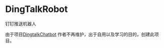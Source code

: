 # DingTalkRobot
钉钉推送机器人

由于项目[DingtalkChatbot](https://github.com/zhuifengshen/DingtalkChatbot) 作者不再维护，出于自用以及学习的目的，创建此项目。